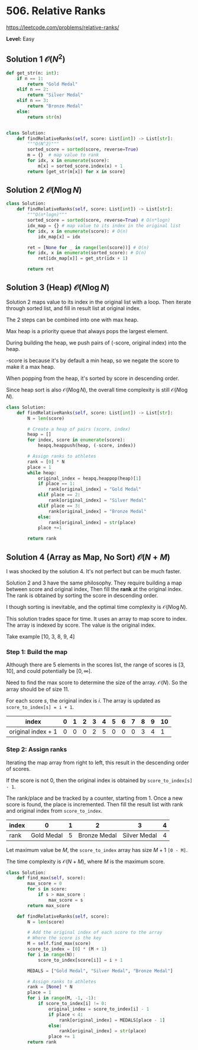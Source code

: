 # 506. Relative Ranks

https://leetcode.com/problems/relative-ranks/

**Level:** Easy

## Solution 1 $\mathcal{O}(N^2)$

```python
def get_str(n: int):
    if n == 1:
        return "Gold Medal"
    elif n == 2:
        return "Silver Medal"
    elif n == 3:
        return "Bronze Medal"
    else:
        return str(n)


class Solution:
    def findRelativeRanks(self, score: List[int]) -> List[str]:
        """O(N^2)"""
        sorted_score = sorted(score, reverse=True)
        m = {}  # map value to rank
        for idx, x in enumerate(score):
            m[x] = sorted_score.index(x) + 1
        return [get_str(m[x]) for x in score]
```

## Solution 2 $\mathcal{O}(N \log N)$

```python
class Solution:
    def findRelativeRanks(self, score: List[int]) -> List[str]:
        """O(n*logn)"""
        sorted_score = sorted(score, reverse=True) # O(n*logn)
        idx_map = {} # map value to its index in the original list
        for idx, x in enumerate(score): # O(n)
            idx_map[x] = idx

        ret = [None for _ in range(len(score))] # O(n)
        for idx, x in enumerate(sorted_score): # O(n)
            ret[idx_map[x]] = get_str(idx + 1)

        return ret
```

## Solution 3 (Heap) $\mathcal{O}(N\log N)$

Solution 2 maps value to its index in the original list with a loop.
Then iterate through sorted list, and fill in result list at original index.

The 2 steps can be combined into one with max heap.

Max heap is a priority queue that always pops the largest element.

During building the heap, we push pairs of (-score, original index) into the heap.

-score is because it's by default a min heap, so we negate the score to make it a max heap.

When popping from the heap, it's sorted by score in descending order.

Since heap sort is also $\mathcal{O}(N\log N)$, the overall time complexity is still $\mathcal{O}(N\log N)$.

```python
class Solution:
    def findRelativeRanks(self, score: List[int]) -> List[str]:
        N = len(score)

        # Create a heap of pairs (score, index)
        heap = []
        for index, score in enumerate(score):
            heapq.heappush(heap, (-score, index))

        # Assign ranks to athletes
        rank = [0] * N
        place = 1
        while heap:
            original_index = heapq.heappop(heap)[1]
            if place == 1:
                rank[original_index] = "Gold Medal"
            elif place == 2:
                rank[original_index] = "Silver Medal"
            elif place == 3:
                rank[original_index] = "Bronze Medal"
            else:
                rank[original_index] = str(place)
            place +=1

        return rank
```

## Solution 4 (Array as Map, No Sort) $\mathcal{O}(N + M)$

I was shocked by the solution 4. It's not perfect but can be much faster.

Solution 2 and 3 have the same philosophy. They require building a map between score and original index, Then fill the **rank** at the original index. The rank is obtained by sorting the score in descending order.

I though sorting is inevitable, and the optimal time complexity is $\mathcal{O}(N\log N)$.

This solution trades space for time. It uses an array to map score to index. The array is indexed by score. The value is the original index.

Take example [10, 3, 8, 9, 4]

### Step 1: Build the map

Although there are 5 elements in the scores list, the range of scores is [3, 10], and could potentially be $[0, \infty]$. 

Need to find the max score to determine the size of the array. $\mathcal{O}(N)$. So the array should be of size 11.

For each score $s$, the original index is $i$. The array is updated as `score_to_index[s] = i + 1`.

| index              | 0 | 1 | 2 | 3 | 4 | 5 | 6 | 7 | 8 | 9 | 10 |
|--------------------|---|---|---|---|---|---|---|---|---|---|----|
| original index + 1 | 0 | 0 | 0 | 2 | 5 | 0 | 0 | 0 | 3 | 4 | 1  |

### Step 2: Assign ranks

Iterating the map array from right to left, this result in the descending order of scores. 

If the score is not 0, then the original index is obtained by `score_to_index[s] - 1`.

The rank/place and be tracked by a counter, starting from 1. Once a new score is found, the place is incremented. Then fill the result list with rank and original index from `score_to_index`.

| index | 0          | 1 | 2            | 3            | 4 |
|-------|------------|---|--------------|--------------|---|
| rank  | Gold Medal | 5 | Bronze Medal | Silver Medal | 4 |

Let maximum value be $M$, the `score_to_index` array has size $M + 1$ `[0 - M]`. 

The time complexity is $\mathcal{O}(N + M)$, where $M$ is the maximum score.

```python
class Solution:
    def find_max(self, score):
        max_score = 0
        for s in score:
            if s > max_score :
                max_score = s
        return max_score

    def findRelativeRanks(self, score):
        N = len(score)

        # Add the original index of each score to the array
        # Where the score is the key
        M = self.find_max(score)
        score_to_index = [0] * (M + 1)
        for i in range(N):
            score_to_index[score[i]] = i + 1

        MEDALS = ["Gold Medal", "Silver Medal", "Bronze Medal"]

        # Assign ranks to athletes
        rank = [None] * N
        place = 1
        for i in range(M, -1, -1):
            if score_to_index[i] != 0:
                original_index = score_to_index[i] - 1
                if place < 4:
                    rank[original_index] = MEDALS[place - 1]
                else:
                    rank[original_index] = str(place)
                place += 1
        return rank
```

